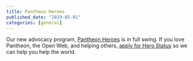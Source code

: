 ```yaml
---
title: Pantheon Heroes
published_date: "2019-05-01"
categories: [general]
---
```

Our new advocacy program, [Pantheon Heroes](https://community.pantheon.io/) is in full swing. If you love Pantheon, the Open Web, and helping others, [apply for Hero Status](https://community.pantheon.io/#apply) so we can help you help the world.

